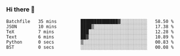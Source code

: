 ### Hi there 👋

<!--START_SECTION:waka-->

```text
Batchfile   35 mins         ██████████████▓░░░░░░░░░░   58.50 %
JSON        10 mins         ████▒░░░░░░░░░░░░░░░░░░░░   17.38 %
TeX         7 mins          ███░░░░░░░░░░░░░░░░░░░░░░   12.28 %
Text        6 mins          ██▓░░░░░░░░░░░░░░░░░░░░░░   10.89 %
Python      0 secs          ▒░░░░░░░░░░░░░░░░░░░░░░░░   00.83 %
BST         0 secs          ░░░░░░░░░░░░░░░░░░░░░░░░░   00.08 %
```

<!--END_SECTION:waka-->

